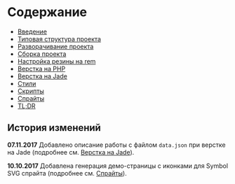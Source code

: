 # Содержание

* [Введение](intro.md)
* [Типовая структура проекта](structure.md)
* [Разворачивание проекта](deployment.md)
* [Сборка проекта](build.md)
* [Настройка резины на rem](adaptive.md)
* [Верстка на PHP](php.md)
* [Верстка на Jade](jade.md)
* [Стили](css.md)
* [Скрипты](js.md)
* [Спрайты](sprites.md)
* [TL;DR](tldr.md)

## История изменений

**07.11.2017**
Добавлено описание работы с файлом `data.json` при верстке на Jade (подробнее см. [Верстка на Jade](jade.md)).

**10.10.2017**
Добавлена генерация демо-страницы с иконками для Symbol SVG спрайта (подробнее см. [Спрайты](sprites.md)).